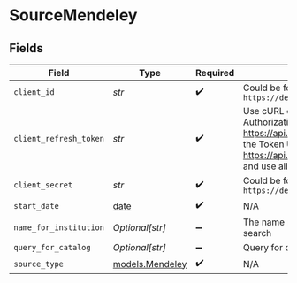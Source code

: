 # SourceMendeley


## Fields

| Field                                                                                                                                                                                                    | Type                                                                                                                                                                                                     | Required                                                                                                                                                                                                 | Description                                                                                                                                                                                              |
| -------------------------------------------------------------------------------------------------------------------------------------------------------------------------------------------------------- | -------------------------------------------------------------------------------------------------------------------------------------------------------------------------------------------------------- | -------------------------------------------------------------------------------------------------------------------------------------------------------------------------------------------------------- | -------------------------------------------------------------------------------------------------------------------------------------------------------------------------------------------------------- |
| `client_id`                                                                                                                                                                                              | *str*                                                                                                                                                                                                    | :heavy_check_mark:                                                                                                                                                                                       | Could be found at `https://dev.mendeley.com/myapps.html`                                                                                                                                                 |
| `client_refresh_token`                                                                                                                                                                                   | *str*                                                                                                                                                                                                    | :heavy_check_mark:                                                                                                                                                                                       | Use cURL or Postman with the OAuth 2.0 Authorization tab. Set the Auth URL to https://api.mendeley.com/oauth/authorize, the Token URL to https://api.mendeley.com/oauth/token, and use all as the scope. |
| `client_secret`                                                                                                                                                                                          | *str*                                                                                                                                                                                                    | :heavy_check_mark:                                                                                                                                                                                       | Could be found at `https://dev.mendeley.com/myapps.html`                                                                                                                                                 |
| `start_date`                                                                                                                                                                                             | [date](https://docs.python.org/3/library/datetime.html#date-objects)                                                                                                                                     | :heavy_check_mark:                                                                                                                                                                                       | N/A                                                                                                                                                                                                      |
| `name_for_institution`                                                                                                                                                                                   | *Optional[str]*                                                                                                                                                                                          | :heavy_minus_sign:                                                                                                                                                                                       | The name parameter for institutions search                                                                                                                                                               |
| `query_for_catalog`                                                                                                                                                                                      | *Optional[str]*                                                                                                                                                                                          | :heavy_minus_sign:                                                                                                                                                                                       | Query for catalog search                                                                                                                                                                                 |
| `source_type`                                                                                                                                                                                            | [models.Mendeley](../models/mendeley.md)                                                                                                                                                                 | :heavy_check_mark:                                                                                                                                                                                       | N/A                                                                                                                                                                                                      |